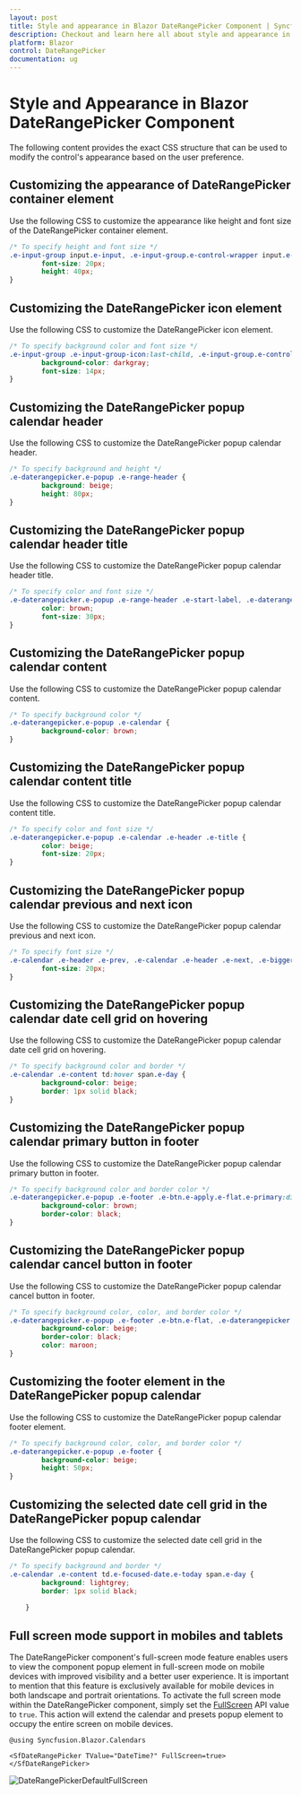 ```yaml
---
layout: post
title: Style and appearance in Blazor DateRangePicker Component | Syncfusion
description: Checkout and learn here all about style and appearance in Syncfusion Blazor DateRangePicker component and more.
platform: Blazor
control: DateRangePicker
documentation: ug
---
```


# Style and Appearance in Blazor DateRangePicker Component

The following content provides the exact CSS structure that can be used to modify the control's appearance based on the user preference.

## Customizing the appearance of DateRangePicker container element

Use the following CSS to customize the appearance like height and font size of the DateRangePicker container element.

```css
/* To specify height and font size */
.e-input-group input.e-input, .e-input-group.e-control-wrapper input.e-input {
        font-size: 20px;
        height: 40px;
}
```

## Customizing the DateRangePicker icon element

Use the following CSS to customize the DateRangePicker icon element.

```css
/* To specify background color and font size */
.e-input-group .e-input-group-icon:last-child, .e-input-group.e-control-wrapper .e-input-group-icon:last-child {
        background-color: darkgray;
        font-size: 14px;
}
```

## Customizing the DateRangePicker popup calendar header

Use the following CSS to customize the DateRangePicker popup calendar header.

```css
/* To specify background and height */
.e-daterangepicker.e-popup .e-range-header {
        background: beige;
        height: 80px;
}
```

## Customizing the DateRangePicker popup calendar header title

Use the following CSS to customize the DateRangePicker popup calendar header title.

```css
/* To specify color and font size */
.e-daterangepicker.e-popup .e-range-header .e-start-label, .e-daterangepicker.e-popup .e-range-header .e-end-label {
        color: brown;
        font-size: 30px;
}
```

## Customizing the DateRangePicker popup calendar content

Use the following CSS to customize the DateRangePicker popup calendar content.

```css
/* To specify background color */
.e-daterangepicker.e-popup .e-calendar {
        background-color: brown;
}
```

## Customizing the DateRangePicker popup calendar content title

Use the following CSS to customize the DateRangePicker popup calendar content title.

```css
/* To specify color and font size */
.e-daterangepicker.e-popup .e-calendar .e-header .e-title {
        color: beige;
        font-size: 20px;
}
```

## Customizing the DateRangePicker popup calendar previous and next icon

Use the following CSS to customize the DateRangePicker popup calendar previous and next icon.

```css
/* To specify font size */
.e-calendar .e-header .e-prev, .e-calendar .e-header .e-next, .e-bigger.e-small .e-calendar .e-header .e-prev, .e-bigger.e-small .e-calendar .e-header .e-next {
        font-size: 20px;
}
```

## Customizing the DateRangePicker popup calendar date cell grid on hovering

Use the following CSS to customize the DateRangePicker popup calendar date cell grid on hovering.

```css
/* To specify background color and border */
.e-calendar .e-content td:hover span.e-day {
        background-color: beige;
        border: 1px solid black;   
}
```

## Customizing the DateRangePicker popup calendar primary button in footer

Use the following CSS to customize the DateRangePicker popup calendar primary button in footer.

```css
/* To specify background color and border color */
.e-daterangepicker.e-popup .e-footer .e-btn.e-apply.e-flat.e-primary:disabled, .e-daterangepicker.e-popup .e-footer .e-btn.e-apply.e-flat.e-primary:disabled, .e-daterangepicker.e-popup .e-footer .e-css.e-btn.e-apply.e-flat.e-primary:disabled, .e-daterangepicker.e-popup .e-footer .e-css.e-btn.e-apply.e-flat.e-primary:disabled {
        background-color: brown;
        border-color: black;  
}
```

## Customizing the DateRangePicker popup calendar cancel button in footer

Use the following CSS to customize the DateRangePicker popup calendar cancel button in footer.

```css
/* To specify background color, color, and border color */
.e-daterangepicker.e-popup .e-footer .e-btn.e-flat, .e-daterangepicker.e-popup .e-footer .e-css.e-btn.e-flat {
        background-color: beige;
        border-color: black;
        color: maroon;
}
```

## Customizing the footer element in the DateRangePicker popup calendar 

Use the following CSS to customize the DateRangePicker popup calendar footer element.

```css
/* To specify background color, color, and border color */
.e-daterangepicker.e-popup .e-footer {
        background-color: beige;
        height: 50px;
}
```

## Customizing the selected date cell grid in the DateRangePicker popup calendar 

Use the following CSS to customize the selected date cell grid in the DateRangePicker popup calendar.

```css
/* To specify background and border */
.e-calendar .e-content td.e-focused-date.e-today span.e-day {
        background: lightgrey;
        border: 1px solid black;
        
    }
```

## Full screen mode support in mobiles and tablets

The DateRangePicker component's full-screen mode feature enables users to view the component popup element in full-screen mode on mobile devices with improved visibility and a better user experience. It is important to mention that this feature is exclusively available for mobile devices in both landscape and portrait orientations. To activate the full screen mode within the DateRangePicker component, simply set the [FullScreen](https://help.syncfusion.com/cr/blazor/Syncfusion.Blazor.Calendars.SfDateRangePicker-1.html#Syncfusion_Blazor_Calendars_SfDateRangePicker_1_FullScreen) API value to `true`. This action will extend the calendar and presets popup element to occupy the entire screen on mobile devices.

```cshtml
@using Syncfusion.Blazor.Calendars

<SfDateRangePicker TValue="DateTime?" FullScreen=true></SfDateRangePicker>

```

![DateRangePickerDefaultFullScreen](./images/blazor-daterangepicker-full-screen-mode.gif)